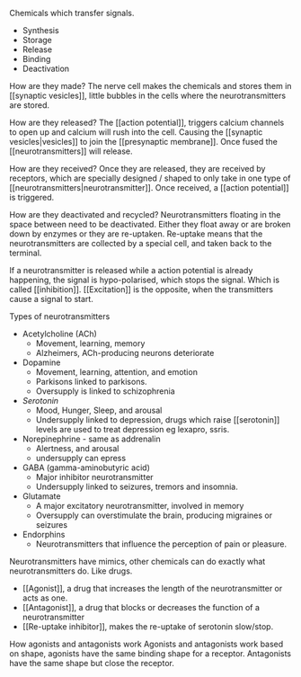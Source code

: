 Chemicals which transfer signals.
- Synthesis
- Storage
- Release
- Binding
- Deactivation

How are they made?
The nerve cell makes the chemicals and stores them in [[synaptic vesicles]], little bubbles in the cells where the neurotransmitters are stored.


How are they released?
The [[action potential]], triggers calcium channels to open up and calcium will rush into the cell. Causing the [[synaptic vesicles|vesicles]] to join the [[presynaptic membrane]]. Once fused the [[neurotransmitters]] will release.

How are they received?
Once they are released, they are received by receptors, which are specially designed / shaped to only take in one type of [[neurotransmitters|neurotransmitter]]. Once received, a [[action potential]] is triggered.

How are they deactivated and recycled?
Neurotransmitters floating in the space between need to be deactivated. Either they float away or are broken down by enzymes or they are re-uptaken. Re-uptake means that the neurotransmitters are collected by a special cell, and taken back to the terminal.

If a neurotransmitter is released while a action potential is already happening, the signal is hypo-polarised, which stops the signal. Which is called [[inhibition]]. [[Excitation]] is the opposite, when the transmitters cause a signal to start. 

Types of neurotransmitters
 - Acetylcholine (ACh)
	 - Movement, learning, memory
	 - Alzheimers, ACh-producing neurons deteriorate
 - Dopamine
	 - Movement, learning, attention, and emotion
	 - Parkisons linked to parkisons. 
	 - Oversupply is linked to schizophrenia
 - *Serotonin*
	 - Mood, Hunger, Sleep, and arousal
	 - Undersupply linked to depression, drugs which raise [[serotonin]] levels are used to treat depression eg lexapro, ssris.
 - Norepinephrine - same as addrenalin
	 - Alertness, and arousal
	 - undersupply can epress
 - GABA (gamma-aminobutyric acid)
	 - Major inhibitor neurotransmitter
	 - Undersupply linked to seizures, tremors and insomnia.
 - Glutamate
	 - A major excitatory neurotransmitter, involved in memory
	 - Oversupply can overstimulate the brain, producing migraines or seizures
 - Endorphins
	 - Neurotransmitters that influence the perception of pain or pleasure.

Neurotransmitters have mimics, other chemicals can do exactly what neurotransmitters do. Like drugs.
* [[Agonist]], a drug that increases the length of the neurotransmitter or acts as one.
* [[Antagonist]], a drug that blocks or decreases the function of a neurotransmitter
* [[Re-uptake inhibitor]], makes the re-uptake of serotonin slow/stop.

How agonists and antagonists work
Agonists and antagonists work based on shape, agonists have the same binding shape for a receptor. Antagonists have the same shape but close the receptor.